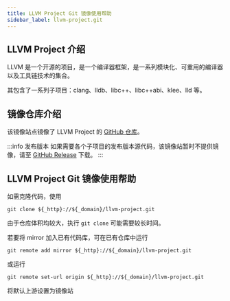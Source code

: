 ```yaml
---
title: LLVM Project Git 镜像使用帮助
sidebar_label: llvm-project.git
---
```



## LLVM Project 介绍

LLVM 是一个开源的项目，是一个编译器框架，是一系列模块化、可重用的编译器以及工具链技术的集合。

其包含了一系列子项目：clang、lldb、libc++、libc++abi、klee、lld 等。


## 镜像仓库介绍

该镜像站点镜像了 LLVM Project 的 [GitHub 仓库](https://github.com/llvm/llvm-project.git)。

:::info 发布版本
如果需要各个子项目的发布版本源代码，该镜像站暂时不提供镜像，请至 [GitHub Release](https://github.com/llvm/llvm-project/releases) 下载。
:::

## LLVM Project Git 镜像使用帮助

如需克隆代码，使用

```shell varcode
git clone ${_http}://${_domain}/llvm-project.git
```

由于仓库体积均较大，执行 `git clone` 可能需要较长时间。

若要将 mirror 加入已有代码库，可在已有仓库中运行

```shell varcode
git remote add mirror ${_http}://${_domain}/llvm-project.git
```

或运行

```shell varcode
git remote set-url origin ${_http}://${_domain}/llvm-project.git
```

将默认上游设置为镜像站

